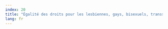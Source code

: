 ```yaml
---
index: 20
title: "Égalité des droits pour les lesbiennes, gays, bisexuels, transsexuels (LGBT)"
lang: fr
---
```

